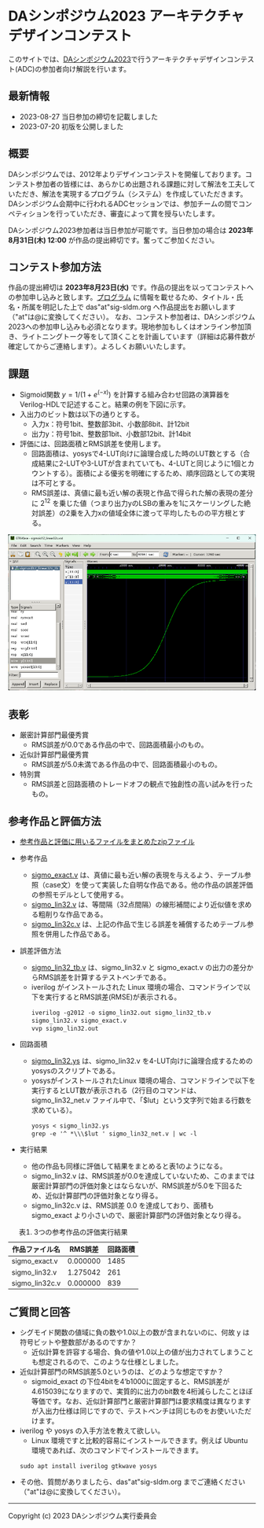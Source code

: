 <script type="text/x-mathjax-config">MathJax.Hub.Config({tex2jax:{inlineMath:[['\$','\$'],['\\(','\\)']],processEscapes:true},CommonHTML: {matchFontHeight:false}});</script>
<script type="text/javascript" async src="https://cdnjs.cloudflare.com/ajax/libs/mathjax/2.7.1/MathJax.js?config=TeX-MML-AM_CHTML"></script>

# DAシンポジウム2023 アーキテクチャデザインコンテスト

このサイトでは、[DAシンポジウム2023](http://www.sig-sldm.org/das/)で行うアーキテクチャデザインコンテスト(ADC)の参加者向け解説を行います。

## 最新情報

- 2023-08-27 当日参加の締切を記載しました
- 2023-07-20 初版を公開しました

## 概要 

DAシンポジウムでは、2012年よりデザインコンテストを開催しております。コンテスト参加者の皆様には、あらかじめ出題される課題に対して解法を工夫していただき、解法を実現するプログラム（システム）を作成していただきます。DAシンポジウム会期中に行われるADCセッションでは、参加チームの間でコンペティションを行っていただき、審査によって賞を授与いたします。

DAシンポジウム2023参加者は当日参加が可能です。当日参加の場合は **2023年8月31日(木) 12:00** が作品の提出締切です。奮ってご参加ください。

## コンテスト参加方法
作品の提出締切は **2023年8月23日(水)** です。作品の提出を以ってコンテストへの参加申し込みと致します。[プログラム](http://www.sig-sldm.org/das/program.html#7A) に情報を載せるため、タイトル・氏名・所属を明記した上で das"at"sig-sldm.org へ作品提出をお願いします（"at"は@に変換してください）。
なお、コンテスト参加者は、DAシンポジウム2023への参加申し込みも必須となります。現地参加もしくはオンライン参加頂き、ライトニングトーク等をして頂くことを計画しています（詳細は応募件数が確定してからご連絡します）。よろしくお願いいたします。


## 課題
- Sigmoid関数 $y=1/(1+e^{(-x)})$ を計算する組み合わせ回路の演算器をVerilog-HDLで記述すること。結果の例を下図に示す。
- 入出力のビット数は以下の通りとする。
  - 入力x：符号1bit、整数部3bit、小数部8bit、計12bit
  - 出力y：符号1bit、整数部1bit、小数部12bit、計14bit
- 評価には、回路面積とRMS誤差を使用します。
  - 回路面積は、yosysで4-LUT向けに論理合成した時のLUT数とする（合成結果に2-LUTや3-LUTが含まれていても、4-LUTと同じように1個とカウントする）。面積による優劣を明確にするため、順序回路としての実現は不可とする。
  - RMS誤差は、真値に最も近い解の表現と作品で得られた解の表現の差分に 2<sup>12</sup> を乗じた値（つまり出力yのLSBの重みを1にスケーリングした絶対誤差）の2乗を入力xの値域全体に渡って平均したものの平方根とする。

<!-- ![sigmoid関数](image.png) -->
<img width="600" src="/adc2023/image.png" alt="sigmoid関数">

## 表彰
- 厳密計算部門最優秀賞
  - RMS誤差が0.0である作品の中で、回路面積最小のもの。
- 近似計算部門最優秀賞
  - RMS誤差が5.0未満である作品の中で、回路面積最小のもの。
- 特別賞
  - RMS誤差と回路面積のトレードオフの観点で独創性の高い試みを行ったもの。

## 参考作品と評価方法
- [参考作品と評価に用いるファイルをまとめたzipファイル](files/ref_eval.zip)

- 参考作品
  - [sigmo_exact.v](files/sigmo_exact.v) は、真値に最も近い解の表現を与えるよう、テーブル参照（case文）を使って実装した自明な作品である。他の作品の誤差評価の参照モデルとして使用する。
  - [sigmo_lin32.v](files/sigmo_lin32.v) は、等間隔（32点間隔）の線形補間により近似値を求める粗削りな作品である。
  - [sigmo_lin32c.v](files/sigmo_lin32c.v) は、上記の作品で生じる誤差を補償するためテーブル参照を併用した作品である。
- 誤差評価方法
  - [sigmo_lin32_tb.v](files/sigmo_lin32_tb.v) は、sigmo_lin32.v と sigmo_exact.v の出力の差分からRMS誤差を計算するテストベンチである。
  - iverilog がインストールされた Linux 環境の場合、コマンドラインで以下を実行するとRMS誤差(RMSE)が表示される。
    ```
    iverilog -g2012 -o sigmo_lin32.out sigmo_lin32_tb.v sigmo_lin32.v sigmo_exact.v
    vvp sigmo_lin32.out
    ```
- 回路面積
  - [sigmo_lin32.ys](files/sigmo_lin32.ys) は、sigmo_lin32.v を4-LUT向けに論理合成するためのyosysのスクリプトである。
  - yosysがインストールされたLinux 環境の場合、コマンドラインで以下を実行するとLUT数が表示される（2行目のコマンドは、sigmo_lin32_net.v ファイル中で、「\$lut」という文字列で始まる行数を求めている）。
    ```
    yosys < sigmo_lin32.ys
    grep -e '^ *\\\$lut ' sigmo_lin32_net.v | wc -l
    ```
- 実行結果
  - 他の作品も同様に評価して結果をまとめると表1のようになる。
  - sigmo_lin32.v は、RMS誤差が0.0を達成していないため、このままでは厳密計算部門の評価対象とはならないが、RMS誤差が5.0を下回るため、近似計算部門の評価対象となり得る。
  - sigmo_lin32c.v は、RMS誤差 0.0 を達成しており、面積も sigmo_exact より小さいので、厳密計算部門の評価対象となり得る。



<table>
  <caption>表1. 3つの参考作品の評価実行結果</caption>
  <thead>
    <tr>
      <th>作品ファイル名</th>
      <th>RMS誤差</th>
      <th>回路面積</th>
    </tr>
  </thead>
  <tbody>
    <tr>
      <td>sigmo_exact.v</td>
      <td>0.000000</td>
      <td>1485</td>
    </tr>
    <tr>
      <td>sigmo_lin32.v</td>
      <td>1.275042</td>
      <td>261</td>
    </tr>
    <tr>
      <td>sigmo_lin32c.v</td>
      <td>0.000000</td>
      <td>839</td>
    </tr>
  </tbody>
</table>

<!--
表1. 3つの参考作品の評価実行結果

| 作品ファイル名  | RMS誤差  |  回路面積     |
| --------------- | -------- | ------------- |
| sigmo_exact.v   | 0.000000 |  1485         |
| sigmo_lin32.v   | 1.275042 |  261          |
| sigmo_lin32c.v  | 0.000000 |  839          |
-->


## ご質問と回答
- シグモイド関数の値域に負の数や1.0以上の数が含まれないのに、何故 y は符号ビットや整数部があるのですか？
  - 近似計算を許容する場合、負の値や1.0以上の値が出力されてしまうことも想定されるので、このような仕様としました。
- 近似計算部門のRMS誤差5.0というのは、どのような想定ですか？
  - sigmoid_exact の下位4bitを4’b1000に固定すると、RMS誤差が4.615039になりますので、実質的に出力のbit数を4桁減らしたことほぼ等価です。なお、近似計算部門と厳密計算部門は要求精度は異なりますが入出力仕様は同じですので、テストベンチは同じものをお使いいただけます。
- iverilog や yosys の入手方法を教えて欲しい。
  - Linux 環境ですと比較的容易にインストールできます。例えば Ubuntu 環境であれば、次のコマンドでインストールできます。
  ```
  sudo apt install iverilog gtkwave yosys
  ```
- その他、質問がありましたら、das"at"sig-sldm.org までご連絡ください（"at"は@に変換してください）。


---

Copyright (c) 2023 DAシンポジウム実行委員会
